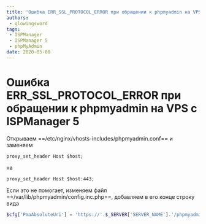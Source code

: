 ```yaml
---
title: 'Ошибка ERR_SSL_PROTOCOL_ERROR при обращении к phpmyadmin на VPS с ISPManager 5'
authors: 
 - glowingsword
tags:
 - ISPManager
 - ISPManager 5
 - phpMyAdmin
date: 2020-05-08
---
```

# Ошибка ERR_SSL_PROTOCOL_ERROR при обращении к phpmyadmin на VPS с ISPManager 5

Открываем  ==/etc/nginx/vhosts-includes/phpmyadmin.conf== и заменяем 
``` nginx
proxy_set_header Host $host;
```
на
``` nginx
proxy_set_header Host $host:443;
```

Если это не помогает, изменяем файл ==/var/lib/phpmyadmin/config.inc.php==, добавляем в его конце строку вида
``` php
$cfg['PmaAbsoluteUri'] = 'https://'.$_SERVER['SERVER_NAME'].'/phpmyadmin/';
```
